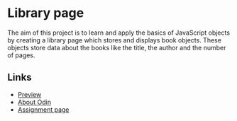 # Library page

The aim of this project is to learn and apply the basics of JavaScript objects by creating a library page which stores and displays book objects. These objects store data about the books like the title, the author and the number of pages.

## Links

- [Preview](https://thomsn1337.github.io/library-page/)
- [About Odin](https://www.theodinproject.com/about)
- [Assignment page](https://www.theodinproject.com/lessons/node-path-javascript-library)

